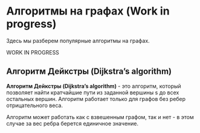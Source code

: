 # Алгоритмы на графах (Work in progress)

Здесь мы разберем популярные алгоритмы на графах.

WORK IN PROGRESS

## Алгоритм Дейкстры (Dijkstra’s algorithm)

**Алгоритм Дейкстры (Dijkstra’s algorithm)** - это алгоритм, который позволяет найти кратчайшие пути из заданной вершины s до всех остальных вершин. Алгоритм работает только для графов без ребер отрицательного веса.

Алгоритм может работать как с взвешенным графом, так и нет - в этом случае за вес ребра берется единичное значение.
